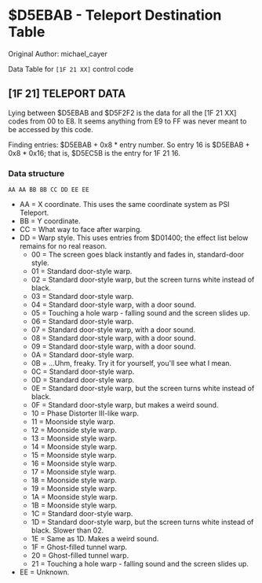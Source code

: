 # $D5EBAB - Teleport Destination Table
Original Author: michael_cayer

Data Table for `[1F 21 XX]` control code


## [1F 21] TELEPORT DATA

Lying between $D5EBAB and $D5F2F2 is the data for all the [1F 21 XX] codes from 00 to E8. It seems anything from E9 to FF was never meant to be accessed by this code.

Finding entries: $D5EBAB + 0x8 * entry number. So entry 16 is $D5EBAB + 0x8 * 0x16; that is, $D5EC5B is the entry for 1F 21 16.

### Data structure

`AA AA BB BB CC DD EE EE`

- AA = X coordinate. This uses the same coordinate system as PSI Teleport.
- BB = Y coordinate.
- CC = What way to face after warping.
- DD = Warp style. This uses entries from $D01400; the effect list below remains for no real reason.
    - 00 = The screen goes black instantly and fades in, standard-door style.
    - 01 = Standard door-style warp.
    - 02 = Standard door-style warp, but the screen turns white instead of black.
    - 03 = Standard door-style warp.
    - 04 = Standard door-style warp, with a door sound.
    - 05 = Touching a hole warp - falling sound and the screen slides up.
    - 06 = Standard door-style warp.
    - 07 = Standard door-style warp, with a door sound.
    - 08 = Standard door-style warp, with a door sound.
    - 09 = Standard door-style warp, with a door sound.
    - 0A = Standard door-style warp.
    - 0B = ...Uhm, freaky. Try it for yourself, you'll see what I mean.
    - 0C = Standard door-style warp.
    - 0D = Standard door-style warp.
    - 0E = Standard door-style warp, but the screen turns white instead of black.
    - 0F = Standard door-style warp, but makes a weird sound.
    - 10 = Phase Distorter III-like warp.
    - 11 = Moonside style warp.
    - 12 = Moonside style warp.
    - 13 = Moonside style warp.
    - 14 = Moonside style warp.
    - 15 = Moonside style warp.
    - 16 = Moonside style warp.
    - 17 = Moonside style warp.
    - 18 = Moonside style warp.
    - 19 = Moonside style warp.
    - 1A = Moonside style warp.
    - 1B = Moonside style warp.
    - 1C = Standard door-style warp.
    - 1D = Standard door-style warp, but the screen turns white instead of black. Slower than 02.
    - 1E = Same as 1D. Makes a weird sound.
    - 1F = Ghost-filled tunnel warp.
    - 20 = Ghost-filled tunnel warp.
    - 21 = Touching a hole warp - falling sound and the screen slides up.
- EE = Unknown.
